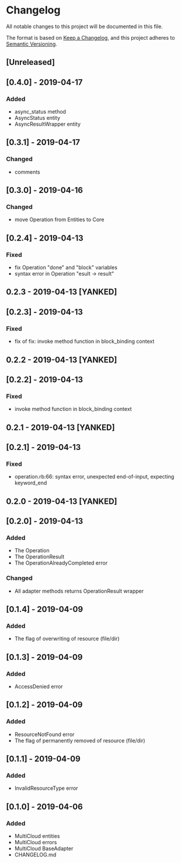 # Changelog
All notable changes to this project will be documented in this file.

The format is based on [Keep a Changelog](https://keepachangelog.com/en/1.0.0/),
and this project adheres to [Semantic Versioning](https://semver.org/spec/v2.0.0.html).

## [Unreleased]

## [0.4.0] - 2019-04-17
### Added
- async_status method
- AsyncStatus entity
- AsyncResultWrapper entity

## [0.3.1] - 2019-04-17
### Changed
- comments

## [0.3.0] - 2019-04-16
### Changed
- move Operation from Entities to Core

## [0.2.4] - 2019-04-13
### Fixed
- fix Operation "done" and "block" variables
- syntax error in Operation "esult -> result"

## 0.2.3 - 2019-04-13 [YANKED]

## [0.2.3] - 2019-04-13
### Fixed
- fix of fix: invoke method function in block_binding context

## 0.2.2 - 2019-04-13 [YANKED]

## [0.2.2] - 2019-04-13
### Fixed
- invoke method function in block_binding context

## 0.2.1 - 2019-04-13 [YANKED]

## [0.2.1] - 2019-04-13
### Fixed
- operation.rb:66: syntax error, unexpected end-of-input, expecting keyword_end

## 0.2.0 - 2019-04-13 [YANKED]

## [0.2.0] - 2019-04-13
### Added
- The Operation
- The OperationResult
- The OperationAlreadyCompleted error
### Changed
- All adapter methods returns OperationResult wrapper

## [0.1.4] - 2019-04-09
### Added
- The flag of overwriting of resource (file/dir)

## [0.1.3] - 2019-04-09
### Added
- AccessDenied error

## [0.1.2] - 2019-04-09
### Added
- ResourceNotFound error
- The flag of permanently removed of resource (file/dir)

## [0.1.1] - 2019-04-09
### Added
- InvalidResourceType error

## [0.1.0] - 2019-04-06
### Added
- MultiCloud entities
- MultiCloud errors
- MultiCloud BaseAdapter
- CHANGELOG.md
